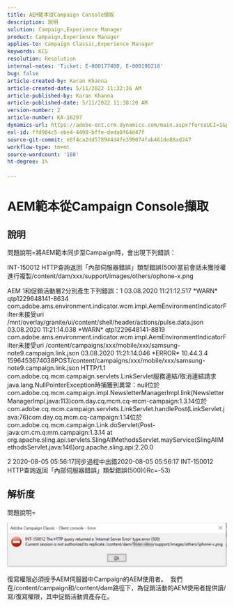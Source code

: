 ```yaml
---
title: AEM範本從Campaign Console擷取
description: 說明
solution: Campaign,Experience Manager
product: Campaign,Experience Manager
applies-to: Campaign Classic,Experience Manager
keywords: KCS
resolution: Resolution
internal-notes: 'Ticket: E-000177400, E-000190218'
bug: false
article-created-by: Karan Khanna
article-created-date: 5/11/2022 11:32:36 AM
article-published-by: Karan Khanna
article-published-date: 5/11/2022 11:38:20 AM
version-number: 2
article-number: KA-16297
dynamics-url: https://adobe-ent.crm.dynamics.com/main.aspx?forceUCI=1&pagetype=entityrecord&etn=knowledgearticle&id=4a2fcd0a-1ed1-ec11-a7b5-00224809c556
exl-id: ffd904c5-ebe4-4490-bffe-deda0f64d47f
source-git-commit: e8f4ca2dd578944d4fe399074fab461de88ad247
workflow-type: tm+mt
source-wordcount: '188'
ht-degree: 1%

---
```


# AEM範本從Campaign Console擷取

## 說明


問題說明=將AEM範本同步至Campaign時，會出現下列錯誤：

INT-150012 HTTP查詢返回「內部伺服器錯誤」類型錯誤(500)當前會話未獲授權進行複製/content/dam/xxx/support/images/others/ophone-x.png

AEM 1和促銷活動層2分別產生下列錯誤：1 03.08.2020 11:21:12.517 \*WARN\* qtp1229648141-8634 com.adobe.ams.environment.indicator.wcm.impl.AemEnvironmentIndicatorFilter未接受uri /mnt/overlay/granite/ui/content/shell/header/actions/pulse.data.json 03.08.2020 11:21:14.038 \*WARN\* qtp1229648141-8819 com.adobe.ams.environment.indicator.wcm.impl.AemEnvironmentIndicatorFilter未接受uri /content/campaigns/xxx/mobile/xxx/samsung-note9.campaign.link.json 03.08.2020 11:21:14.046 \*ERROR\* 10.44.3.4 1596453674038POST/content/campaigns/xxx/mobile/xxx/samsung-note9.campaign.link.json HTTP/1.1 com.adobe.cq.mcm.campaign.servlets.LinkServlet服務連結/取消連結請求java.lang.NullPointerException時捕獲到異常：null位於com.adobe.cq.mcm.campaign.impl.NewsletterManagerImpl.link(NewsletterManagerImpl.java:113)com.day.cq.mcm.cq-mcm-campaign:1.3.14位於com.adobe.cq.mcm.campaign.servlets.LinkServlet.handlePost(LinkServlet.java:76)com.day.cq.mcm.cq-campaign:1.14位於com.adobe.cq.mcm.campaign.Link.doServlet(Post-java:cm.cm.q:mm.campaign:1.3.14 at org.apache.sling.api.servlets.SlingAllMethodsServlet.mayService(SlingAllMethodsServlet.java:146)org.apache.sling.api:2.20.0

2 2020-08-05 05:56:17同步過程中出錯2020-08-05 05:56:17 INT-150012 HTTP查詢返回「內部伺服器錯誤」類型錯誤(500)(iRc=-53)


## 解析度


問題說明=



![](assets/3da0dec6-1ed1-ec11-a7b5-00224809c556.png)



復寫權限必須授予AEM伺服器中Campaign的AEM使用者。  我們在/content/campaign和/content/dam路徑下，為促銷活動的AEM使用者提供讀/寫/復寫權限，其中促銷活動資產存在。
